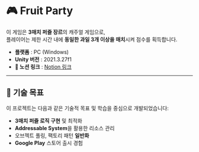# 🎮 Fruit Party

이 게임은 **3매치 퍼즐 장르**의 캐주얼 게임으로,  
플레이어는 제한 시간 내에 **동일한 과일 3개 이상을 매치**시켜 점수를 획득합니다.

- **플랫폼** : PC (Windows)
- **Unity 버전** : 2021.3.27f1
- **📄 노션 링크** : [Notion 링크](https://mincheolstudy.notion.site/Fruit-Party-182d4b6c965c80a79306f857e3192a34)
---

## 🎯 기술 목표

이 프로젝트는 다음과 같은 기술적 목표 및 학습을 중심으로 개발되었습니다:

- **3매치 퍼즐 로직 구현** 및 최적화
- **Addressable System**을 활용한 리소스 관리
- 오브젝트 풀링, 팩토리 패턴 **일반화**
- **Google Play** 스토어 출시 경험
